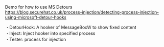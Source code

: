 Demo for how to use MS Detours  
https://blog.securehat.co.uk/process-injection/detecting-process-injection-using-microsoft-detour-hooks  
  
・DetourHook: A hooker of MessageBoxW to show fixed content    
・Inject: Inject hooker into specified process  
・Tester: process for injection  
